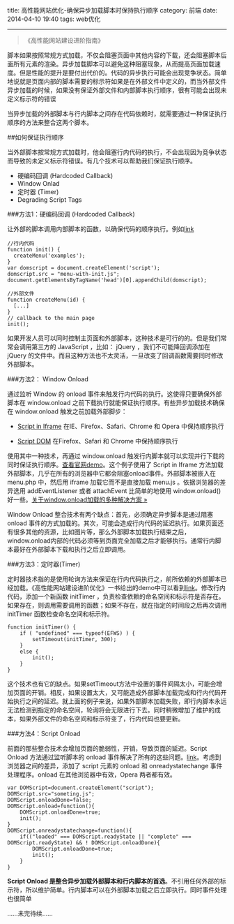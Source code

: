 title: 高性能网站优化-确保异步加载脚本时保持执行顺序
category: 前端
date: 2014-04-10 19:40
tags: web优化

---

>《高性能网站建设进阶指南》

<!-- more -->

脚本如果按照常规方式加载，不仅会阻塞页面中其他内容的下载，还会阻塞脚本后面所有元素的渲染。异步加载脚本可以避免这种阻塞现象，从而提高页面加载速度。但是性能的提升是要付出代价的。代码的异步执行可能会出现竞争状态。简单地说就是页面内部的脚本需要的标示符如果是在外部文件中定义的，而当外部文件异步加载的时候，如果没有保证外部文件和内部脚本执行顺序，很有可能会出现未定义标示符的错误

当异步加载的外部脚本与行内脚本之间存在代码依赖时，就需要通过一种保证执行顺序的方法来整合这两个脚本。


##如何保证执行顺序 

当外部脚本按常规方式加载时，他会阻塞行内代码的执行，不会出现因为竞争状态而导致的未定义标示符错误。有几个技术可以帮助我们保证执行顺序。

* 硬编码回调 (Hardcoded Callback)
* Window Onlad
* 定时器 (Timer)
* Degrading Script Tags

###方法1：硬编码回调 (Hardcoded Callback)

让外部的脚本调用内部脚本的函数，以确保代码的顺序执行。例如[link](http://stevesouders.com/efws/hardcoded-callback.php?t=1398050691)

	//行内代码
	function init() {
	  createMenu('examples');
	}
	var domscript = document.createElement('script');
	domscript.src = "menu-with-init.js";
	document.getElementsByTagName('head')[0].appendChild(domscript);

	//外部文件
	function createMenu(id) {
	  [...]
	}
	// callback to the main page
	init();

如果开发人员可以同时控制主页面和外部脚本，这种技术是可行的的。但是我们常常会调用第三方的 JavaScript ，比如： jQuery ，我们不可能降回调添加在 jQuery 的文件中。而且这种方法也不太灵活，一旦改变了回调函数需要同时修改外部脚本。  

###方法2： Window Onload

通过监听 Window 的 onload 事件来触发行内代码的执行。这使得只要确保外部脚本在 window.onload 之前下载执行就能保证执行顺序。有些异步加载技术确保在 window.onload  触发之前加载外部脚步：

* [Script in Iframe](http://zhanglun.github.io/2014/03/30/%E9%AB%98%E6%80%A7%E8%83%BD%E7%BD%91%E7%AB%99%E4%BC%98%E5%8C%96-%E6%97%A0%E9%98%BB%E5%A1%9E%E5%8A%A0%E8%BD%BD%E8%84%9A%E6%9C%AC/#Script_in_Iframe) 在IE、Firefox、Safari、Chrome 和 Opera 中保持顺序执行

* [Script DOM](http://zhanglun.github.io/2014/03/30/%E9%AB%98%E6%80%A7%E8%83%BD%E7%BD%91%E7%AB%99%E4%BC%98%E5%8C%96-%E6%97%A0%E9%98%BB%E5%A1%9E%E5%8A%A0%E8%BD%BD%E8%84%9A%E6%9C%AC/#Script_DOM_Element) 在Firefox、Safari 和 Chrome 中保持顺序执行


使用其中一种技术，再通过 window.onload 触发行内脚本就可以实现并行下载的同时保证执行顺序。[查看官网demo]("http://stevesouders.com/efws/window-onload.php?t=1398076365")。这个例子使用了 Script in Iframe 方法加载外部脚本，几乎在所有的浏览器中它都会阻塞onload事件。外部脚本被嵌入在 menu.php 中，然后用 iframe 加载它而不是直接加载 menu.js 。依据浏览器的差异选用 addEventListener 或者 attachEvent 比简单的地使用 window.onload() 好一些。[关于window.onload加载的多种解决方案 »]("http://blog.moocss.com/tutorials/javascript-tutorials/526.html") 

Window Onload 整合技术有两个缺点：首先，必须确定异步脚本是通过阻塞 onload 事件的方式加载的。其次，可能会造成行内代码的延迟执行。如果页面还有很多其他的资源，比如图片等，那么外部脚本加载执行结束之后， window.onload内部的代码必须等到页面完全加载之后才能够执行。通常行内脚本最好在外部脚本下载和执行之后立即调用。

###方法3：定时器(Timer)

定时器技术指的是使用轮询方法来保证在行内代码执行之，前所依赖的外部脚本已经加载。《高性能网站建设进阶优化》一书给出的demo中可以看到[link]("http://stevesouders.com/efws/timer.php?t=1398076380")。修改行内代码，添加一个新函数 initTimer ，负责检查依赖的命名空间和标示符是否存在。如果存在，则调用需要调用的函数；如果不存在，就在指定的时间段之后再次调用 initTimer 函数检查命名空间和标示符。

	function initTimer() {
	    if ( "undefined" === typeof(EFWS) ) {
	        setTimeout(initTimer, 300);
	    }
	    else {
	        init();
	    }
	}

这个技术也有它的缺点。如果setTimeout方法中设置的事件间隔太小，可能会增加页面的开销。相反，如果设置太大，又可能造成外部脚本加载完成和行内代码开始执行之间的延迟。就上面的例子来说，如果外部脚本加载失败，即行内脚本永远无法检测到指定的命名空间，轮询将会无限进行下去。同时稍微增加了维护的成本，如果外部文件的命名空间和标示符变了，行内代码也要更新。

###方法4：Script Onload

前面的那些整合技术会增加页面的脆弱性，开销，导致页面的延迟。Script Onload 方法通过监听脚本的 onload 事件解决了所有的这些问题。[link]("http://stevesouders.com/efws/script-onload.php?t=1398081543")。考虑到浏览器之间的差异，添加了 script 元素的 onload 和 onreadystatechange 事件处理程序。onload 在其他浏览器中有效，Opera 两者都有效。

	var DOMScript=document.createElement("script");
	DOMScript.src="someting.js";
	DOMScript.onloadDone=false;
	DOMScript.onload=function(){
		DOMScript.onloadDone=true;
		init();
	}
	DOMScript.onreadystatechange=function(){
		if(("loaded" === DOMScript.readyState || "complete" === DOMScript.readyState) && ! DOMScript.onloadDone){
			DOMScript.onloadDone=true;
			init();
		}
	}

**Script Onload 是整合异步加载外部脚本和行内脚本的首选**。不引用任何外部的标示符，所以维护简单。行内脚本可以在外部脚本加载之后立即执行。同时事件处理也很简单


……未完待续……

